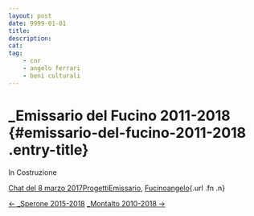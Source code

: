 ```yaml
---
layout: post
date: 9999-01-01
title:
description:
cat:
tag:
    - cnr
    - angelo ferrari
    - beni culturali
---
```

\_Emissario del Fucino 2011-2018 {#emissario-del-fucino-2011-2018 .entry-title}
================================

In Costruzione

[Chat del 8 marzo 2017](index4efb.html?p=405 "Permalink a _Emissario del Fucino 2011-2018")[Progetti](index0b40.html?cat=9)[Emissario](index7457.html?tag=emissario), [Fucino](index11b4.html?tag=fucino)[angelo](indexcd64.html?author=1 "Vedi tutti gli articoli di angelo"){.url .fn .n}

[← \_Sperone 2015-2018](index23ea.html?p=403) [\_Montalto 2010-2018 →](indexffa6.html?p=407)

